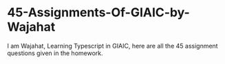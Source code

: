 # 45-Assignments-Of-GIAIC-by-Wajahat
I am Wajahat, Learning Typescript in GIAIC, here are all the 45 assignment questions given in the homework. 
